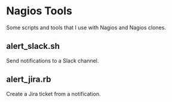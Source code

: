 # Nagios Tools

Some scripts and tools that I use with Nagios and Nagios clones.

## alert_slack.sh

Send notifications to a Slack channel.

## alert_jira.rb

Create a Jira ticket from a notification.


